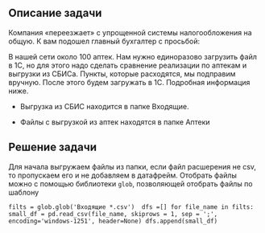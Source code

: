 ## Описание задачи 

Компания «переезжает» с упрощенной системы налогообложения на общую. К вам подошел главный бухгалтер с просьбой:

В нашей сети около 100 аптек. Нам нужно единоразово загрузить файл в 1С, но для этого надо сделать сравнение реализации по аптекам и выгрузки из СБИСа. 
Пункты, которые расходятся, мы подправим вручную. После этого будем загружать в 1С. Подробная информация ниже.

* Выгрузка из СБИС находится в папке Входящие. 

* Файлы с выгрузкой из аптек находятся в папке Аптеки

## Решение задачи

Для начала выгружаем файлы из папки, если файл расшерения не csv, то пропускаем его и не добавляем в датафрейм. Отобрать файлы можно с помощью библиотеки `glob`, позволяющей отобрать файлы по шаблону

`filts = glob.glob('Входящие *.csv') 
dfs =[]
for file_name in filts:
  small_df = pd.read_csv(file_name, skiprows = 1, sep = ';', encoding='windows-1251', header=None)
  dfs.append(small_df)`
